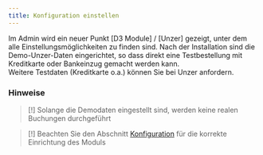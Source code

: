 ```yaml
---
title: Konfiguration einstellen
---
```


Im Admin wird ein neuer Punkt [D3 Module] / [Unzer] gezeigt, unter
dem alle Einstellungsmöglichkeiten zu finden sind. Nach der Installation sind die
Demo-Unzer-Daten eingerichtet, so dass direkt eine Testbestellung mit
Kreditkarte oder Bankeinzug gemacht werden kann.  
Weitere Testdaten (Kreditkarte o.a.) können Sie bei Unzer anfordern.

### Hinweise
> [!] Solange die Demodaten eingestellt sind, werden keine realen Buchungen durchgeführt
  
> [!] Beachten Sie den Abschnitt [Konfiguration](configuration/_index.md) für die korrekte Einrichtung des Moduls 
